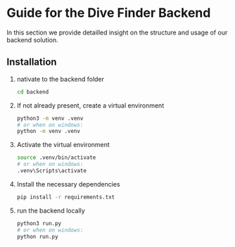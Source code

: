 # Guide for the Dive Finder Backend

In this section we provide detailled insight on the structure and usage of our backend solution.

## Installation

1. nativate to the backend folder

   ```bash
   cd backend
   ```

2. If not already present, create a virtual environment

   ```bash
   python3 -m venv .venv
   # or when on windows:
   python -m venv .venv
   ```

3. Activate the virtual environment

   ```bash
   source .venv/bin/activate
   # or when on windows:
   .venv\Scripts\activate

   ```

4. Install the necessary dependencies

   ```bash
   pip install -r requirements.txt
   ```

5. run the backend locally
   ```bash
   python3 run.py
   # or when on windows:
   python run.py
   ```


